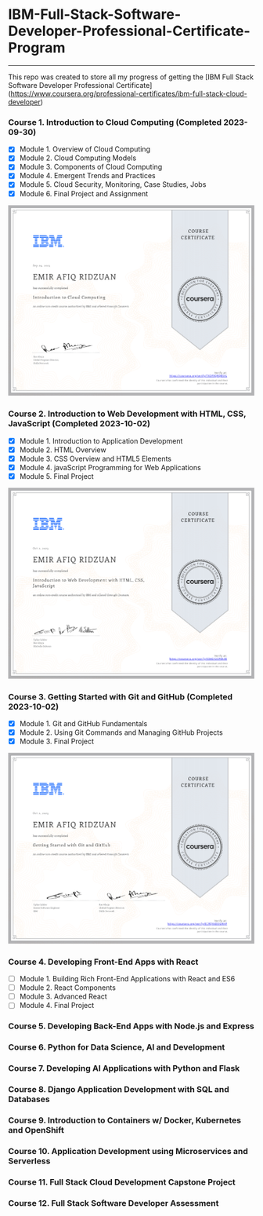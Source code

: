 # IBM-Full-Stack-Software-Developer-Professional-Certificate-Program
---
 This repo was created to store all my progress of getting the [IBM Full Stack Software Developer Professional Certificate]
 (https://www.coursera.org/professional-certificates/ibm-full-stack-cloud-developer)

  ### Course 1. Introduction to Cloud Computing (Completed 2023-09-30) ###
  - [x] Module 1. Overview of Cloud Computing
  - [x] Module 2. Cloud Computing Models
  - [x] Module 3. Components of Cloud Computing
  - [x] Module 4. Emergent Trends and Practices
  - [x] Module 5. Cloud Security, Monitoring, Case Studies, Jobs
  - [x] Module 6. Final Project and Assignment

  <img src = "Introduction%20to%20Cloud%20Computing/TXDF9QRQBSVL.png?raw=true" style=" max-width: 100%" class="hoverZoomLink">

  ### Course 2. Introduction to Web Development with HTML, CSS, JavaScript (Completed 2023-10-02) ###
  - [x] Module 1. Introduction to Application Development
  - [x] Module 2. HTML Overview
  - [x] Module 3. CSS Overview and HTML5 Elements
  - [x] Module 4. javaScript Programming for Web Applications
  - [x] Module 5. Final Project
  
<img src = "Introduction%20to%20Web%20Development%20with%20HTML%2C%20CSS%2C%20JavaScript/534GY2CP8A3E.png?raw=true" style=" max-width: 100%" class="hoverZoomLink">

### Course 3. Getting Started with Git and GitHub (Completed 2023-10-02) ###
  - [x] Module 1. Git and GitHub Fundamentals
  - [x] Module 2. Using Git Commands and Managing GitHub Projects
  - [x] Module 3. Final Project

<img src="Getting%20Started%20with%20Git%20and%20GitHub/ECRQYADDGW4F.png?raw=true" style=" max-width: 100%" class="hoverZoomLink">

### Course 4. Developing Front-End Apps with React ###
  - [ ] Module 1. Building Rich Front-End Applications with React and ES6
  - [ ] Module 2. React Components
  - [ ] Module 3. Advanced React
  - [ ] Module 4. Final Project

### Course 5. Developing Back-End Apps with Node.js and Express ###
### Course 6. Python for Data Science, AI and Development ###
### Course 7. Developing AI Applications with Python and Flask ###
### Course 8. Django Application Development with SQL and Databases ###
### Course 9. Introduction to Containers w/ Docker, Kubernetes and OpenShift ###
### Course 10. Application Development using Microservices and Serverless ###
### Course 11. Full Stack Cloud Development Capstone Project ###
### Course 12. Full Stack Software Developer Assessment ###

